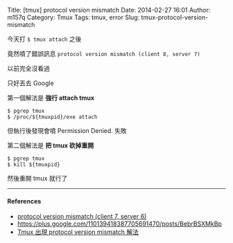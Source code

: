 Title: [tmux] protocol version mismatch
Date: 2014-02-27 16:01
Author: m157q
Category: Tmux
Tags: tmux, error
Slug: tmux-protocol-version-mismatch

今天打 `$ tmux attach` 之後  
  
竟然噴了錯誤訊息 `protocol version mismatch (client 8, server 7)`  
  
以前完全沒看過  
  
只好丟去 Google  
  
第一個解法是 **強行 attach tmux**  
  
```  
$ pgrep tmux  
$ /proc/${tmuxpid}/exe attach  
```  
  
但執行後發現會噴 Permission Denied. 失敗  
  
第二個解法是 **把 tmux 砍掉重開**  
  
```  
$ pgrep tmux  
$ kill ${tmuxpid}  
```  
  
然後重開 tmux 就行了  
  
---  
  
#### References  
  
+ [protocol version mismatch (client 7, server 6)](https://bugs.launchpad.net/byobu/+bug/1174724)  
+ <https://plus.google.com/110139418387705691470/posts/BebrBSXMkBp>  
+ [Tmux 出現 protocol version mismatch 解法](http://blog.longwin.com.tw/2013/11/tmux-protocol-version-mismatch-fix-2013/)  